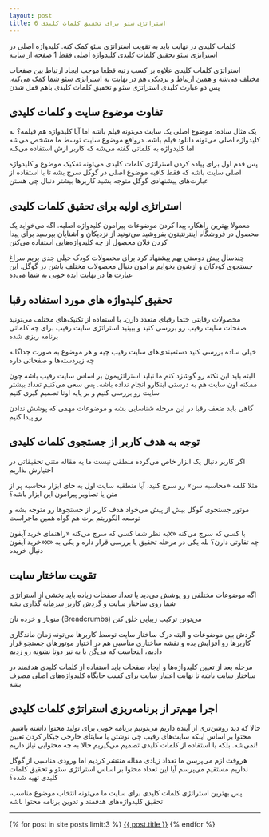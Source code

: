 ```yaml
---
layout: post
title: 6 استراتژی سئو برای تحقیق کلمات کلیدی
---
```


کلمات کلیدی در نهایت باید به تقویت استراتژی سئو کمک کنه. کلیدواژه اصلی در استراتژی سئو تحقیق کلمات کلیدی کلیدواژه اصلی فقط 1 صفحه از سایته

استراتژی کلمات کلیدی علاوه بر کسب رتبه قطعا موجب ایجاد ارتباط بین صفحات مختلف می‌شه و همین ارتباط و نزدیکی هم در نهایت به استراتژی سئو شما کمک می‌کنه. پس دو عبارت کلیدی استراتژی سئو و تحقیق کلمات کلیدی باهم قفل شدن

## تفاوت موضوع سایت و کلمات کلیدی

یک مثال ساده: موضوع اصلی یک سایت می‌تونه فیلم باشه اما آیا کلیدواژه هم فیلمه؟ نه کلیدواژه اصلی می‌تونه دانلود فیلم باشه. درواقع موضوع سایت توسط ما مشخص می‌شه اما کلیدواژه به کلماتی گفته می‌شه که کاربر ازش استفاده می‌کنه

پس قدم اول برای پیاده کردن استراتژی کلمات کلیدی می‌تونه تفکیک موضوع و کلیدواژه اصلی سایت باشه که فقط کافیه موضوع اصلی در گوگل سرچ بشه تا با استفاده از عبارت‌های پیشنهادی گوگل متوجه بشید کاربرها بیشتر دنبال چی هستن

## استراتژی اولیه برای تحقیق کلمات کلیدی

معمولا بهترین راهکار، پیدا کردن موضوعات پیرامون کلیدواژه اصلیه. اگه می‌خواید یک محصول در فروشگاه اینترنتیتون بفروشید می‌تونید از نزدیکان و آشنایان بپرسید برای پیدا کردن فلان محصول از چه کلیدواژه‌هایی استفاده می‌کنن

چندسال پیش دوستی بهم پیشنهاد کرد برای محصولات کودک خیلی جدی بریم سراغ جستجوی کودکان و ازشون بخوایم برامون دنبال محصولات مختلف باشن در گوگل. این عبارت ها در نهایت ایده خوبی به شما می‌ده

## تحقیق کلیدواژه های مورد استفاده رقبا

محصولات رقابتی حتما رقبای متعدد دارن. با استفاده از تکنیک‌های مختلف می‌تونید صفحات سایت رقیب رو بررسی کنید و ببینید استراتژی سایت رقیب برای چه کلماتی برنامه ریزی شده

خیلی ساده بررسی کنید دسته‌بندی‌های سایت رقیب چیه و هر موضوع به صورت جداگانه چه زیردسته‌ها و صفحاتی داره

البته باید این نکته رو گوشزد کنم ما نباید استراتژیمون بر اساس سایت رقیب باشه چون ممکنه اون سایت هم به درستی اینکارو انجام نداده باشه. پس سعی می‌کنیم تعداد بیشتر سایت رو بررسی کنیم و بر پایه اونا تصمیم گیری کنیم

گاهی باید ضعف رقبا در این مرحله شناسایی بشه و موضوعات مهمی که پوشش ندادن رو پیدا کنیم

## توجه به هدف کاربر از جستجوی کلمات کلیدی

اگر کاربر دنبال یک ابزار خاص می‌گرده منطقی نیست ما یه مقاله متنی تحقیقاتی در اختیارش بذاریم

مثلا کلمه «محاسبه سن» رو سرچ کنید، آیا منطقیه سایت اول به جای ابزار محاسبه پر از متن یا تصاویر پیرامون این ابزار باشه؟

موتور جستجوی گوگل بیش از پیش می‌خواد هدف کاربر از جستجوها رو متوجه بشه و توسعه الگوریتم برت هم گواه همین ماجراست

به نظر شما کسی که سرچ می‌کنه «راهنمای خرید آیفونx» با کسی که سرچ می‌کنه «خرید آیفونx» چه تفاوتی دارن؟ بله یکی در مرحله تحقیق یا بررسی قرار داره و یکی به دنبال خریده

## تقویت ساختار سایت

اگه موضوعات مختلفی رو پوشش می‌دید یا تعداد صفحات زیاده باید بخشی از استراتژی شما روی ساختار سایت و گردش کاربر سرمایه گذاری بشه

منوبار و خرده نان (Breadcrumbs) می‌تونن ترکیب زیبایی خلق کنن

گردش بین موضوعات و البته درک ساختار سایت توسط کاربرها می‌تونه زمان ماندگاری کاربرها رو افزایش بده و نقشه ساختاری مناسبی هم در اختیار موتورهای جستجو قرار دادیم، اینجاست که می‌گن با یه تیر دوتا نشونه رو زدیم

مرحله بعد از تعیین کلیدواژه‌ها و ایجاد صفحات باید استفاده از کلمات کلیدی هدفمند در ساختار سایت باشه تا نهایت اعتبار سایت برای کسب جایگاه کلیدواژه‌های اصلی مصرف بشه

## اجرا مهم‌تر از برنامه‌ریزی استراتژی کلمات کلیدی

حالا که دید روشن‌تری از آینده داریم می‌تونیم برنامه خوبی برای تولید محتوا داشته باشیم. محتوا بر اساس اینکه سایت‌های رقیب چی نوشتن یا سایتای خارجی چیکار کردن تعیین نمی‌شه. بلکه با استفاده از کلمات کلیدی تصمیم می‌گیریم حالا به چه محتوایی نیاز داریم!

هروقت ازم می‌پرسن ما تعداد زیادی مقاله منتشر کردیم اما ورودی مناسبی از گوگل نداریم مستقیم می‌پرسم آیا این تعداد محتوا بر اساس استراتژی سئو و تحقیق کلمات کلیدی تهیه شده؟

پس بهترین استراتژی کلمات کلیدی برای سایت ما می‌تونه انتخاب موضوع مناسب، تحقیق کلیدواژه‌های هدفمند و تدوین برنامه محتوا باشه

***
{% for post in site.posts limit:3 %}
<a href="{{ site.url }}{{ post.url }}">{{ post.title }}</a>
{% endfor %}
